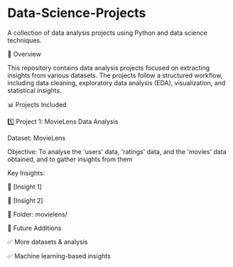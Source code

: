 # Data-Science-Projects

A collection of data analysis projects using Python and data science techniques.

📌 Overview

This repository contains data analysis projects focused on extracting insights from various datasets. The projects follow a structured workflow, including data cleaning, exploratory data analysis (EDA), visualization, and statistical insights.

📊 Projects Included

1️⃣ Project 1: MovieLens Data Analysis

Dataset: MovieLens

Objective: To analyse the 'users' data, 'ratings' data, and the 'movies' data obtained, and to gather insights from them

Key Insights:

🔹 [Insight 1]

🔹 [Insight 2]

📂 Folder: movielens/

📌 Future Additions

✅ More datasets & analysis

✅ Machine learning-based insights
